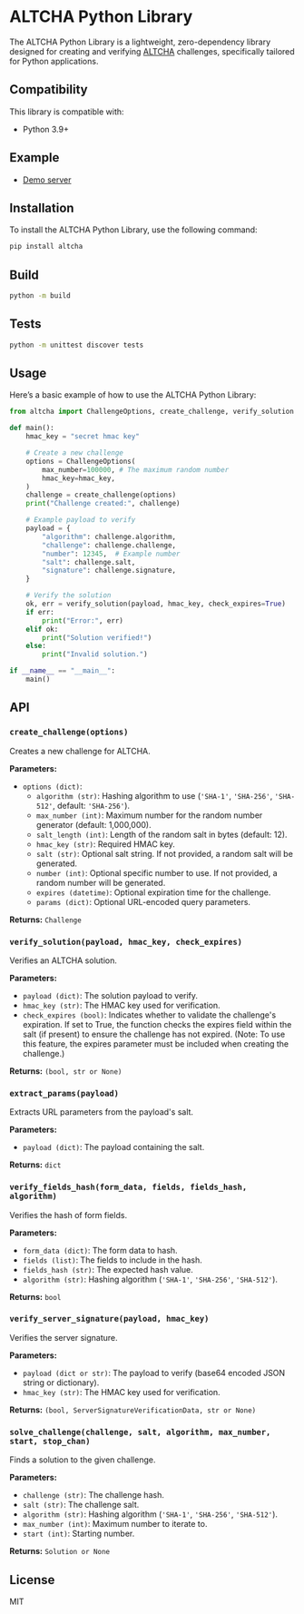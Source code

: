 # ALTCHA Python Library

The ALTCHA Python Library is a lightweight, zero-dependency library designed for creating and verifying [ALTCHA](https://altcha.org) challenges, specifically tailored for Python applications.

## Compatibility

This library is compatible with:

- Python 3.9+

## Example

- [Demo server](https://github.com/altcha-org/altcha-starter-py)

## Installation

To install the ALTCHA Python Library, use the following command:

```sh
pip install altcha
```

## Build

```sh
python -m build
```

## Tests

```sh
python -m unittest discover tests
```

## Usage

Here’s a basic example of how to use the ALTCHA Python Library:

```python
from altcha import ChallengeOptions, create_challenge, verify_solution

def main():
    hmac_key = "secret hmac key"

    # Create a new challenge
    options = ChallengeOptions(
        max_number=100000, # The maximum random number
        hmac_key=hmac_key,
    )
    challenge = create_challenge(options)
    print("Challenge created:", challenge)

    # Example payload to verify
    payload = {
        "algorithm": challenge.algorithm,
        "challenge": challenge.challenge,
        "number": 12345,  # Example number
        "salt": challenge.salt,
        "signature": challenge.signature,
    }

    # Verify the solution
    ok, err = verify_solution(payload, hmac_key, check_expires=True)
    if err:
        print("Error:", err)
    elif ok:
        print("Solution verified!")
    else:
        print("Invalid solution.")

if __name__ == "__main__":
    main()
```

## API

### `create_challenge(options)`

Creates a new challenge for ALTCHA.

**Parameters:**

- `options (dict)`:
  - `algorithm (str)`: Hashing algorithm to use (`'SHA-1'`, `'SHA-256'`, `'SHA-512'`, default: `'SHA-256'`).
  - `max_number (int)`: Maximum number for the random number generator (default: 1,000,000).
  - `salt_length (int)`: Length of the random salt in bytes (default: 12).
  - `hmac_key (str)`: Required HMAC key.
  - `salt (str)`: Optional salt string. If not provided, a random salt will be generated.
  - `number (int)`: Optional specific number to use. If not provided, a random number will be generated.
  - `expires (datetime)`: Optional expiration time for the challenge.
  - `params (dict)`: Optional URL-encoded query parameters.

**Returns:** `Challenge`

### `verify_solution(payload, hmac_key, check_expires)`

Verifies an ALTCHA solution.

**Parameters:**

- `payload (dict)`: The solution payload to verify.
- `hmac_key (str)`: The HMAC key used for verification.
- `check_expires (bool)`: Indicates whether to validate the challenge's expiration. If set to True, the function checks the expires field within the salt (if present) to ensure the challenge has not expired.
(Note: To use this feature, the expires parameter must be included when creating the challenge.)

**Returns:** `(bool, str or None)`

### `extract_params(payload)`

Extracts URL parameters from the payload's salt.

**Parameters:**

- `payload (dict)`: The payload containing the salt.

**Returns:** `dict`

### `verify_fields_hash(form_data, fields, fields_hash, algorithm)`

Verifies the hash of form fields.

**Parameters:**

- `form_data (dict)`: The form data to hash.
- `fields (list)`: The fields to include in the hash.
- `fields_hash (str)`: The expected hash value.
- `algorithm (str)`: Hashing algorithm (`'SHA-1'`, `'SHA-256'`, `'SHA-512'`).

**Returns:** `bool`

### `verify_server_signature(payload, hmac_key)`

Verifies the server signature.

**Parameters:**

- `payload (dict or str)`: The payload to verify (base64 encoded JSON string or dictionary).
- `hmac_key (str)`: The HMAC key used for verification.

**Returns:** `(bool, ServerSignatureVerificationData, str or None)`

### `solve_challenge(challenge, salt, algorithm, max_number, start, stop_chan)`

Finds a solution to the given challenge.

**Parameters:**

- `challenge (str)`: The challenge hash.
- `salt (str)`: The challenge salt.
- `algorithm (str)`: Hashing algorithm (`'SHA-1'`, `'SHA-256'`, `'SHA-512'`).
- `max_number (int)`: Maximum number to iterate to.
- `start (int)`: Starting number.

**Returns:** `Solution or None`

## License

MIT
